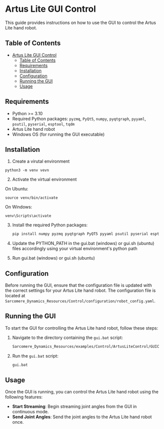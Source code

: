# Artus Lite GUI Control

This guide provides instructions on how to use the GUI to control the Artus Lite hand robot.

## Table of Contents

- [Artus Lite GUI Control](#artus-lite-gui-control)
  - [Table of Contents](#table-of-contents)
  - [Requirements](#requirements)
  - [Installation](#installation)
  - [Configuration](#configuration)
  - [Running the GUI](#running-the-gui)
  - [Usage](#usage)

## Requirements

- Python >= 3.10
- Required Python packages: `pyzmq`, `PyQt5`, `numpy`, `pyqtgraph`, `pyyaml`, `psutil`, `pyserial`, `esptool`, `tqdm`
- Artus Lite hand robot
- Windows OS (for running the GUI executable)

## Installation


1. Create a virutal environment
```
python3 -m venv vevn
```
2. Activate the virtual environment

On Ubuntu:
```
source venv/bin/activate
```

On Windows:
```
venv\Scripts\activate
```
3. Install the required Python packages:
    ```sh
    pip install numpy pyzmq pyqtgraph PyQT5 pyyaml psutil pyserial esptool tqdm
    ```

4. Update the PYTHON_PATH in the gui.bat (windows) or gui.sh (ubuntu) files accordingly using your virtual environment's python path

5. Run gui.bat (windows) or gui.sh (ubuntu)


## Configuration

Before running the GUI, ensure that the configuration file is updated with the correct settings for your Artus Lite hand robot. The configuration file is located at `Sarcomere_Dynamics_Resources/Control/configuration/robot_config.yaml`.

## Running the GUI

To start the GUI for controlling the Artus Lite hand robot, follow these steps:

1. Navigate to the directory containing the `gui.bat` script:
    ```sh
    Sarcomere_Dynamics_Resources/examples/Control/ArtusLiteControl/GUIControlV2
    ```

2. Run the `gui.bat` script:
    ```sh
    gui.bat
    ```


## Usage

Once the GUI is running, you can control the Artus Lite hand robot using the following features:

- **Start Streaming**: Begin streaming joint angles from the GUI in continuous mode.
- **Send Joint Angles**: Send the joint angles to the Artus Lite hand robot once.
